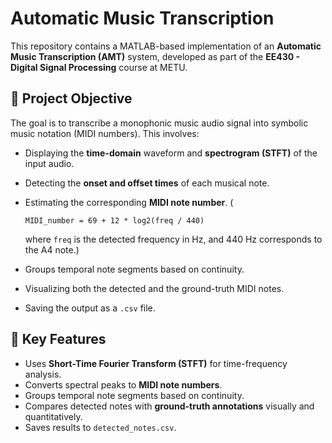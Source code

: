 # Automatic Music Transcription 

This repository contains a MATLAB-based implementation of an **Automatic Music Transcription (AMT)** system, developed as part of the **EE430 - Digital Signal Processing** course at METU.

## 🎯 Project Objective

The goal is to transcribe a monophonic music audio signal into symbolic music notation (MIDI numbers). This involves:

- Displaying the **time-domain** waveform and **spectrogram (STFT)** of the input audio.
- Detecting the **onset and offset times** of each musical note.
- Estimating the corresponding **MIDI note number**. (

  ```
  MIDI_number = 69 + 12 * log2(freq / 440)
  ```

  where `freq` is the detected frequency in Hz, and 440 Hz corresponds to the A4 note.)

- Groups temporal note segments based on continuity.
- Visualizing both the detected and the ground-truth MIDI notes.
- Saving the output as a `.csv` file.

## 🧠 Key Features

- Uses **Short-Time Fourier Transform (STFT)** for time-frequency analysis.
- Converts spectral peaks to **MIDI note numbers**.
- Groups temporal note segments based on continuity.
- Compares detected notes with **ground-truth annotations** visually and quantitatively.
- Saves results to `detected_notes.csv`.
